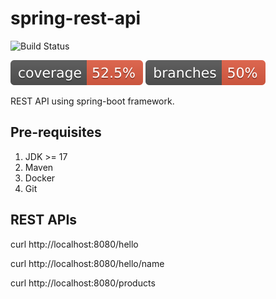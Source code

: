 # spring-rest-api

![Build Status](https://github.com/campus2corp/spring-rest-api/actions/workflows/maven.yml/badge.svg?branch=main)

![coverage](.github/badges/jacoco.svg)
![branches coverage](.github/badges/branches.svg)

REST API using spring-boot framework. 

## Pre-requisites

1. JDK >= 17 
2. Maven
3. Docker
4. Git

## REST APIs

curl http://localhost:8080/hello

curl http://localhost:8080/hello/name

curl http://localhost:8080/products